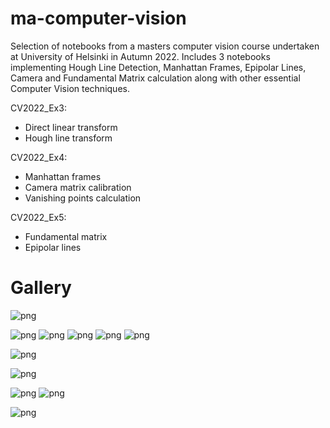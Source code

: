# ma-computer-vision
Selection of notebooks from a masters computer vision course undertaken at University of Helsinki in Autumn 2022. Includes 3 notebooks implementing Hough Line Detection, Manhattan Frames, Epipolar Lines, Camera and Fundamental Matrix calculation along with other essential Computer Vision techniques. 

CV2022_Ex3:
- Direct linear transform
- Hough line transform  
  
CV2022_Ex4:
- Manhattan frames
- Camera matrix calibration
- Vanishing points calculation 
  
CV2022_Ex5:
- Fundamental matrix
- Epipolar lines

# Gallery

![png](output_19_0.png)



![png](output_19_1.png)
![png](output_9_2.png)
![png](output_19_0.png)
![png](CV2022_Ex3/output_3_0.png)
![png](CV2022_Ex3/output_4_1.png)

![png](CV2022_Ex3/output_8_0.png)



![png](CV2022_Ex3/output_8_1.png)



![png](CV2022_Ex3/output_8_2.png)
![png](CV2022_Ex3/output_14_1.png)

![png](CV2022_Ex3/output_21_1.png)
